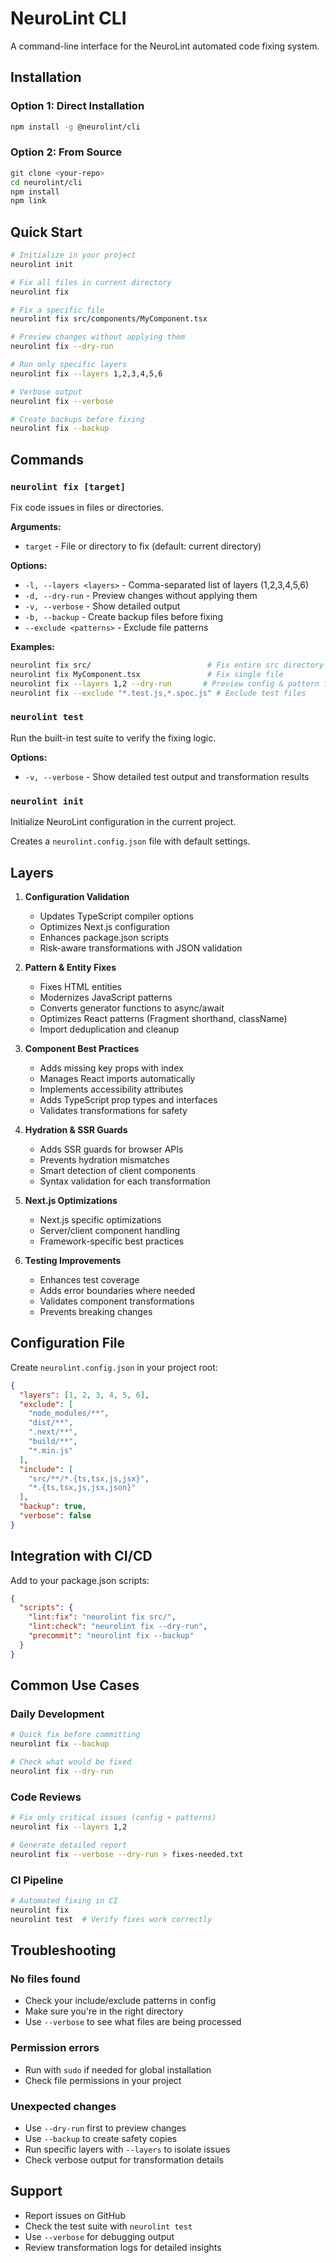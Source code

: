 # NeuroLint CLI

A command-line interface for the NeuroLint automated code fixing system.

## Installation

### Option 1: Direct Installation
```bash
npm install -g @neurolint/cli
```

### Option 2: From Source
```bash
git clone <your-repo>
cd neurolint/cli
npm install
npm link
```

## Quick Start

```bash
# Initialize in your project
neurolint init

# Fix all files in current directory
neurolint fix

# Fix a specific file
neurolint fix src/components/MyComponent.tsx

# Preview changes without applying them
neurolint fix --dry-run

# Run only specific layers
neurolint fix --layers 1,2,3,4,5,6

# Verbose output
neurolint fix --verbose

# Create backups before fixing
neurolint fix --backup
```

## Commands

### `neurolint fix [target]`
Fix code issues in files or directories.

**Arguments:**
- `target` - File or directory to fix (default: current directory)

**Options:**
- `-l, --layers <layers>` - Comma-separated list of layers (1,2,3,4,5,6)
- `-d, --dry-run` - Preview changes without applying them
- `-v, --verbose` - Show detailed output
- `-b, --backup` - Create backup files before fixing
- `--exclude <patterns>` - Exclude file patterns

**Examples:**
```bash
neurolint fix src/                          # Fix entire src directory
neurolint fix MyComponent.tsx               # Fix single file
neurolint fix --layers 1,2 --dry-run       # Preview config & pattern fixes
neurolint fix --exclude "*.test.js,*.spec.js" # Exclude test files
```

### `neurolint test`
Run the built-in test suite to verify the fixing logic.

**Options:**
- `-v, --verbose` - Show detailed test output and transformation results

### `neurolint init`
Initialize NeuroLint configuration in the current project.

Creates a `neurolint.config.json` file with default settings.

## Layers

1. **Configuration Validation**
   - Updates TypeScript compiler options
   - Optimizes Next.js configuration
   - Enhances package.json scripts
   - Risk-aware transformations with JSON validation

2. **Pattern & Entity Fixes**
   - Fixes HTML entities
   - Modernizes JavaScript patterns
   - Converts generator functions to async/await
   - Optimizes React patterns (Fragment shorthand, className)
   - Import deduplication and cleanup

3. **Component Best Practices**
   - Adds missing key props with index
   - Manages React imports automatically
   - Implements accessibility attributes
   - Adds TypeScript prop types and interfaces
   - Validates transformations for safety

4. **Hydration & SSR Guards**
   - Adds SSR guards for browser APIs
   - Prevents hydration mismatches
   - Smart detection of client components
   - Syntax validation for each transformation

5. **Next.js Optimizations**
   - Next.js specific optimizations
   - Server/client component handling
   - Framework-specific best practices

6. **Testing Improvements**
   - Enhances test coverage
   - Adds error boundaries where needed
   - Validates component transformations
   - Prevents breaking changes

## Configuration File

Create `neurolint.config.json` in your project root:

```json
{
  "layers": [1, 2, 3, 4, 5, 6],
  "exclude": [
    "node_modules/**",
    "dist/**",
    ".next/**",
    "build/**",
    "*.min.js"
  ],
  "include": [
    "src/**/*.{ts,tsx,js,jsx}",
    "*.{ts,tsx,js,jsx,json}"
  ],
  "backup": true,
  "verbose": false
}
```

## Integration with CI/CD

Add to your package.json scripts:

```json
{
  "scripts": {
    "lint:fix": "neurolint fix src/",
    "lint:check": "neurolint fix --dry-run",
    "precommit": "neurolint fix --backup"
  }
}
```

## Common Use Cases

### Daily Development
```bash
# Quick fix before committing
neurolint fix --backup

# Check what would be fixed
neurolint fix --dry-run
```

### Code Reviews
```bash
# Fix only critical issues (config + patterns)
neurolint fix --layers 1,2

# Generate detailed report
neurolint fix --verbose --dry-run > fixes-needed.txt
```

### CI Pipeline
```bash
# Automated fixing in CI
neurolint fix
neurolint test  # Verify fixes work correctly
```

## Troubleshooting

### No files found
- Check your include/exclude patterns in config
- Make sure you're in the right directory
- Use `--verbose` to see what files are being processed

### Permission errors
- Run with `sudo` if needed for global installation
- Check file permissions in your project

### Unexpected changes
- Use `--dry-run` first to preview changes
- Use `--backup` to create safety copies
- Run specific layers with `--layers` to isolate issues
- Check verbose output for transformation details

## Support

- Report issues on GitHub
- Check the test suite with `neurolint test`
- Use `--verbose` for debugging output
- Review transformation logs for detailed insights
